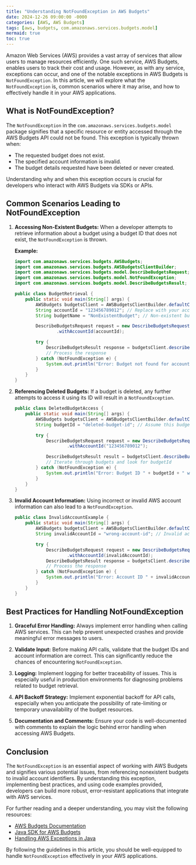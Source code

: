 ```yaml
---
title: "Understanding NotFoundException in AWS Budgets"
date: 2024-12-26 09:00:00 -0000
categories: [AWS, AWS Budgets]
tags: [aws, budgets, com.amazonaws.services.budgets.model]
mermaid: true
toc: true
---
```



Amazon Web Services (AWS) provides a vast array of services that allow users to manage resources efficiently. One such service, AWS Budgets, enables users to track their cost and usage. However, as with any service, exceptions can occur, and one of the notable exceptions in AWS Budgets is `NotFoundException`. In this article, we will explore what the `NotFoundException` is, common scenarios where it may arise, and how to effectively handle it in your AWS applications.

## What is NotFoundException?

The `NotFoundException` in the `com.amazonaws.services.budgets.model` package signifies that a specific resource or entity accessed through the AWS Budgets API could not be found. This exception is typically thrown when:

- The requested budget does not exist.
- The specified account information is invalid.
- The budget details requested have been deleted or never created.

Understanding why and when this exception occurs is crucial for developers who interact with AWS Budgets via SDKs or APIs.

## Common Scenarios Leading to NotFoundException

1. **Accessing Non-Existent Budgets:**
   When a developer attempts to retrieve information about a budget using a budget ID that does not exist, the `NotFoundException` is thrown. 

   **Example:**

   ```java
   import com.amazonaws.services.budgets.AWSBudgets;
   import com.amazonaws.services.budgets.AWSBudgetsClientBuilder;
   import com.amazonaws.services.budgets.model.DescribeBudgetsRequest;
   import com.amazonaws.services.budgets.model.NotFoundException;
   import com.amazonaws.services.budgets.model.DescribeBudgetsResult;

   public class BudgetRetrieval {
       public static void main(String[] args) {
           AWSBudgets budgetsClient = AWSBudgetsClientBuilder.defaultClient();
           String accountId = "123456789012"; // Replace with your account ID
           String budgetName = "NonExistentBudget"; // Non-existent budget

           DescribeBudgetsRequest request = new DescribeBudgetsRequest()
                   .withAccountId(accountId);

           try {
               DescribeBudgetsResult response = budgetsClient.describeBudgets(request);
               // Process the response
           } catch (NotFoundException e) {
               System.out.println("Error: Budget not found for account ID: " + accountId);
           }
       }
   }
   ```

2. **Referencing Deleted Budgets:**
   If a budget is deleted, any further attempts to access it using its ID will result in a `NotFoundException`.

   ```java
   public class DeletedBudgetAccess {
       public static void main(String[] args) {
           AWSBudgets budgetsClient = AWSBudgetsClientBuilder.defaultClient();
           String budgetId = "deleted-budget-id"; // Assume this budget was deleted

           try {
               DescribeBudgetsRequest request = new DescribeBudgetsRequest()
                       .withAccountId("123456789012");

               DescribeBudgetsResult result = budgetsClient.describeBudgets(request);
               // Iterate through budgets and look for budgetId
           } catch (NotFoundException e) {
               System.out.println("Error: Budget ID " + budgetId + " was not found. It may have been deleted.");
           }
       }
   }
   ```

3. **Invalid Account Information:**
   Using incorrect or invalid AWS account information can also lead to a `NotFoundException`.

   ```java
   public class InvalidAccountExample {
       public static void main(String[] args) {
           AWSBudgets budgetsClient = AWSBudgetsClientBuilder.defaultClient();
           String invalidAccountId = "wrong-account-id"; // Invalid account ID

           try {
               DescribeBudgetsRequest request = new DescribeBudgetsRequest()
                       .withAccountId(invalidAccountId);
               DescribeBudgetsResult response = budgetsClient.describeBudgets(request);
               // Process the response
           } catch (NotFoundException e) {
               System.out.println("Error: Account ID " + invalidAccountId + " not found.");
           }
       }
   }
   ```

## Best Practices for Handling NotFoundException

1. **Graceful Error Handling:**
   Always implement error handling when calling AWS services. This can help prevent unexpected crashes and provide meaningful error messages to users.

2. **Validate Input:**
   Before making API calls, validate that the budget IDs and account information are correct. This can significantly reduce the chances of encountering `NotFoundException`.

3. **Logging:**
   Implement logging for better traceability of issues. This is especially useful in production environments for diagnosing problems related to budget retrieval.

4. **API Backoff Strategy:**
   Implement exponential backoff for API calls, especially when you anticipate the possibility of rate-limiting or temporary unavailability of the budget resources.

5. **Documentation and Comments:**
   Ensure your code is well-documented with comments to explain the logic behind error handling when accessing AWS Budgets.

## Conclusion

The `NotFoundException` is an essential aspect of working with AWS Budgets and signifies various potential issues, from referencing nonexistent budgets to invalid account identifiers. By understanding this exception, implementing best practices, and using code examples provided, developers can build more robust, error-resistant applications that integrate with AWS services. 

For further reading and a deeper understanding, you may visit the following resources:

- [AWS Budgets Documentation](https://docs.aws.amazon.com/budgets/latest/userguide/what-is-budgets.html)
- [Java SDK for AWS Budgets](https://docs.aws.amazon.com/sdk-for-java/latest/developer-guide/home.html)
- [Handling AWS Exceptions in Java](https://docs.aws.amazon.com/aws-sdk-java/latest/developer-guide/error-handling.html)

By following the guidelines in this article, you should be well-equipped to handle `NotFoundException` effectively in your AWS applications.